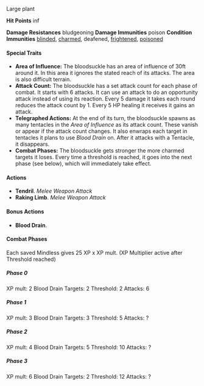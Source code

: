 Large plant

**Hit Points** inf

**Damage Resistances** bludgeoning
**Damage Immunities** poison
**Condition Immunities** [blinded](https://www.5esrd.com/gamemastering/conditions/#Blinded), [charmed](https://www.5esrd.com/gamemastering/conditions/#Charmed), deafened, [frightened](https://www.5esrd.com/gamemastering/conditions/#Frightened), [poisoned](https://www.5esrd.com/gamemastering/conditions/#Poisoned)

#### Special Traits

- **Area of Influence:** The bloodsuckle has an area of influence of 30ft around it. In this area it ignores the stated reach of its attacks. The area is also difficult terrain.
- **Attack Count:** The bloodsuckle has a set attack count for each phase of combat. It starts with 6 attacks. It can use an attack to do an opportunity attack instead of using its reaction. Every 5 damage it takes each round reduces the attack count by 1. Every 5 HP healing it receives it gains an attack.
- **Telegraphed Actions:** At the end of its turn, the bloodsuckle spawns as many tentacles in the *Area of Influence* as its attack count. These vanish or appear if the attack count changes. It also enwraps each target in tentacles it plans to use *Blood Drain* on. After it attacks with a Tentacle, it disappears.
- **Combat Phases:** The bloodsuckle gets stronger the more charmed targets it loses. Every time a threshold is reached, it goes into the next phase (see below), which will immediately take effect.

#### Actions

- **Tendril**. _Melee Weapon Attack_
- **Raking Limb**. _Melee Weapon Attack_

#### Bonus Actions

- **Blood Drain**.

#### Combat Phases
Each saved Mindless gives 25 XP x XP mult.
(XP Multiplier active after Threshold reached)
##### Phase 0
XP mult: 2
Blood Drain Targets: 2
Threshold: 2
Attacks: 6
##### Phase 1
XP mult: 3
Blood Drain Targets: 3
Threshold: 5
Attacks: ?
##### Phase 2
XP mult: 4
Blood Drain Targets: 5
Threshold: 10
Attacks: ?
##### Phase 3
XP mult: 6
Blood Drain Targets: 2
Threshold: 12
Attacks: ?
